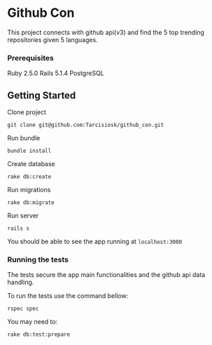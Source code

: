 # Github Con 

This project connects with github api(v3) and find the 5 top trending repositories given 5 languages.

### Prerequisites

Ruby 2.5.0
Rails 5.1.4
PostgreSQL

## Getting Started

Clone project
```
git clone git@github.com:Tarcisiosk/github_con.git
```

Run bundle

```
bundle install
```

Create database

```
rake db:create
```

Run migrations

```
rake db:migrate
```

Run server

```
rails s
```

You should be able to see the app running at `localhost:3000`

### Running the tests

The tests secure the app main functionalities and the github api data handling.

To run the tests use the command bellow:

```
rspec spec
```

You may need to:

```
rake db:test:prepare
```